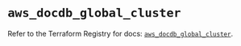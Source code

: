 # `aws_docdb_global_cluster`

Refer to the Terraform Registry for docs: [`aws_docdb_global_cluster`](https://registry.terraform.io/providers/hashicorp/aws/6.4.0/docs/resources/docdb_global_cluster).
